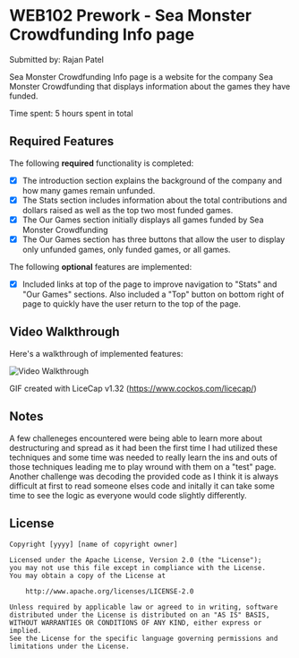 # WEB102 Prework - Sea Monster Crowdfunding Info page

Submitted by: Rajan Patel

Sea Monster Crowdfunding Info page is a website for the company Sea Monster Crowdfunding that displays information about the games they have funded.

Time spent: 5 hours spent in total

## Required Features

The following **required** functionality is completed:

* [X] The introduction section explains the background of the company and how many games remain unfunded.
* [X] The Stats section includes information about the total contributions and dollars raised as well as the top two most funded games.
* [X] The Our Games section initially displays all games funded by Sea Monster Crowdfunding
* [X] The Our Games section has three buttons that allow the user to display only unfunded games, only funded games, or all games.

The following **optional** features are implemented:

* [X] Included links at top of the page to improve navigation to "Stats" and "Our Games" sections. Also included a "Top" button on bottom right of page to quickly have the user return to the top of the page. 

## Video Walkthrough

Here's a walkthrough of implemented features:

<img src='WEB102 Prework walkthrough.gif' title='Video Walkthrough' width='' alt='Video Walkthrough' />

<!-- Replace this with whatever GIF tool you used! -->
GIF created with LiceCap v1.32 (https://www.cockos.com/licecap/)
<!-- Recommended tools:
[Kap](https://getkap.co/) for macOS
[ScreenToGif](https://www.screentogif.com/) for Windows
[peek](https://github.com/phw/peek) for Linux. -->

## Notes

A few challeneges encountered were being able to learn more about destructuring and spread as it had been the first time I had utilized these techniques and some time was needed to really learn the ins and outs of those techniques leading me to play wround with them on a "test" page. Another challenge was decoding the provided code as I think it is always difficult at first to read someone elses code and initally it can take some time to see the logic as everyone would code slightly differently. 

## License

    Copyright [yyyy] [name of copyright owner]

    Licensed under the Apache License, Version 2.0 (the "License");
    you may not use this file except in compliance with the License.
    You may obtain a copy of the License at

        http://www.apache.org/licenses/LICENSE-2.0

    Unless required by applicable law or agreed to in writing, software
    distributed under the License is distributed on an "AS IS" BASIS,
    WITHOUT WARRANTIES OR CONDITIONS OF ANY KIND, either express or implied.
    See the License for the specific language governing permissions and
    limitations under the License.
